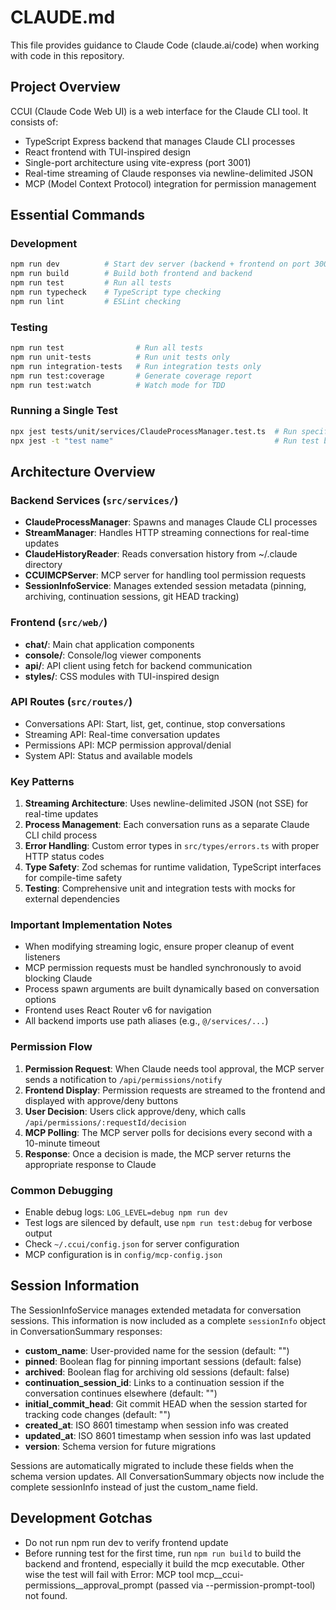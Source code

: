 # CLAUDE.md

This file provides guidance to Claude Code (claude.ai/code) when working with code in this repository.

## Project Overview

CCUI (Claude Code Web UI) is a web interface for the Claude CLI tool. It consists of:
- TypeScript Express backend that manages Claude CLI processes
- React frontend with TUI-inspired design
- Single-port architecture using vite-express (port 3001)
- Real-time streaming of Claude responses via newline-delimited JSON
- MCP (Model Context Protocol) integration for permission management

## Essential Commands

### Development
```bash
npm run dev          # Start dev server (backend + frontend on port 3001)
npm run build        # Build both frontend and backend
npm run test         # Run all tests
npm run typecheck    # TypeScript type checking
npm run lint         # ESLint checking
```

### Testing
```bash
npm run test                # Run all tests
npm run unit-tests          # Run unit tests only
npm run integration-tests   # Run integration tests only
npm run test:coverage       # Generate coverage report
npm run test:watch          # Watch mode for TDD
```

### Running a Single Test
```bash
npx jest tests/unit/services/ClaudeProcessManager.test.ts  # Run specific test file
npx jest -t "test name"                                    # Run test by name pattern
```

## Architecture Overview

### Backend Services (`src/services/`)
- **ClaudeProcessManager**: Spawns and manages Claude CLI processes
- **StreamManager**: Handles HTTP streaming connections for real-time updates
- **ClaudeHistoryReader**: Reads conversation history from ~/.claude directory
- **CCUIMCPServer**: MCP server for handling tool permission requests
- **SessionInfoService**: Manages extended session metadata (pinning, archiving, continuation sessions, git HEAD tracking)

### Frontend (`src/web/`)
- **chat/**: Main chat application components
- **console/**: Console/log viewer components  
- **api/**: API client using fetch for backend communication
- **styles/**: CSS modules with TUI-inspired design

### API Routes (`src/routes/`)
- Conversations API: Start, list, get, continue, stop conversations
- Streaming API: Real-time conversation updates
- Permissions API: MCP permission approval/denial
- System API: Status and available models

### Key Patterns

1. **Streaming Architecture**: Uses newline-delimited JSON (not SSE) for real-time updates
2. **Process Management**: Each conversation runs as a separate Claude CLI child process
3. **Error Handling**: Custom error types in `src/types/errors.ts` with proper HTTP status codes
4. **Type Safety**: Zod schemas for runtime validation, TypeScript interfaces for compile-time safety
5. **Testing**: Comprehensive unit and integration tests with mocks for external dependencies

### Important Implementation Notes

- When modifying streaming logic, ensure proper cleanup of event listeners
- MCP permission requests must be handled synchronously to avoid blocking Claude
- Process spawn arguments are built dynamically based on conversation options
- Frontend uses React Router v6 for navigation
- All backend imports use path aliases (e.g., `@/services/...`)

### Permission Flow

1. **Permission Request**: When Claude needs tool approval, the MCP server sends a notification to `/api/permissions/notify`
2. **Frontend Display**: Permission requests are streamed to the frontend and displayed with approve/deny buttons
3. **User Decision**: Users click approve/deny, which calls `/api/permissions/:requestId/decision`
4. **MCP Polling**: The MCP server polls for decisions every second with a 10-minute timeout
5. **Response**: Once a decision is made, the MCP server returns the appropriate response to Claude

### Common Debugging

- Enable debug logs: `LOG_LEVEL=debug npm run dev`
- Test logs are silenced by default, use `npm run test:debug` for verbose output
- Check `~/.ccui/config.json` for server configuration
- MCP configuration is in `config/mcp-config.json`

## Session Information

The SessionInfoService manages extended metadata for conversation sessions. This information is now included as a complete `sessionInfo` object in ConversationSummary responses:

- **custom_name**: User-provided name for the session (default: "")
- **pinned**: Boolean flag for pinning important sessions (default: false)
- **archived**: Boolean flag for archiving old sessions (default: false) 
- **continuation_session_id**: Links to a continuation session if the conversation continues elsewhere (default: "")
- **initial_commit_head**: Git commit HEAD when the session started for tracking code changes (default: "")
- **created_at**: ISO 8601 timestamp when session info was created
- **updated_at**: ISO 8601 timestamp when session info was last updated
- **version**: Schema version for future migrations

Sessions are automatically migrated to include these fields when the schema version updates. All ConversationSummary objects now include the complete sessionInfo instead of just the custom_name field.

## Development Gotchas

- Do not run npm run dev to verify frontend update
- Before running test for the first time, run `npm run build` to build the backend and frontend, especially it build the mcp executable. Other wise the test will fail with Error: MCP tool mcp__ccui-permissions__approval_prompt (passed via --permission-prompt-tool) not found.